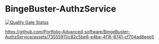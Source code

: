 # BingeBuster-AuthzService


[![Quality Gate Status](https://sonarcloud.io/api/project_badges/measure?project=Portfolio-Advanced-software_BingeBuster-AuthzService&metric=alert_status)](https://sonarcloud.io/summary/new_code?id=Portfolio-Advanced-software_BingeBuster-AuthzService)

https://github.com/Portfolio-Advanced-software/BingeBuster-AuthzService/assets/73555911/c82c5be6-e4be-4f16-8741-cf704ad8eee5

